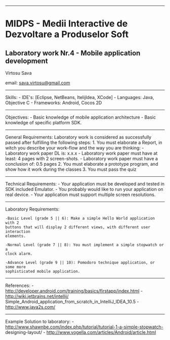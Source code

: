 *******************************************************************************
MIDPS - Medii Interactive de Dezvoltare a Produselor Soft
====
Laboratory work Nr.4 - Mobile application development
----

Virtosu Sava

email: sava.virtosu@gmail.com
*******************************************************************************
Skills:
	- IDE's: [Eclipse, NetBeans, ItelijIdea, XCode]
	- Languages: Java, Objective C
	- Frameworks: Android, Cocos 2D
*******************************************************************************
Objectives: 
	- Basic knowledge of mobile application architecture
	- Basic knowledge of specific platform SDK.
*******************************************************************************
General Requirements:
	Laboratory work is considered as successfully passed after fulfilling the 
	following steps:
		1. You must elaborate a Report, in witch you describe your work-flow 
		and the way you are thinking:
			- Laboratory work paper DL is: x.x.x
			- Laboratory work paper must have at least: 4 pages with 2 screen-shots.
			- Laboratory work paper must have a conclusion of: 0.5 pages
		2. You must elaborate a prototype program, and show how it work during
		the classes
		3. You must pass the quiz 
*******************************************************************************
Technical Requirements:
	- Your application must be developed and tested in SDK included Emulator.
	- You probably would like to run your application on real device.
	- Your application must support multiple screen resolutions.
*******************************************************************************
Laboratory Requirements:

	-Basic Level (grade 5 || 6): Make a simple Hello World application with 2
	buttons that will display 2 different views, with different user interaction 
	elements.

	-Normal Level (grade 7 || 8): You must implement a simple stopwatch or a 
	clock alarm.

	-Advance Level (grade 9 || 10): Pomodoro technique application, or some more 
	sophisticated mobile application.

*******************************************************************************
References:
	- http://developer.android.com/training/basics/firstapp/index.html
	- http://wiki.jetbrains.net/intellij/
	Simple_Android_application_from_scratch_in_IntelliJ_IDEA_10.5
	- http://www.java2s.com/
*******************************************************************************
Example Solution to laboratory:
	- http://www.shawnbe.com/index.php/tutorial/tutorial-1-a-simple-stopwatch-
	designing-layout/
	- http://www.vogella.com/articles/Android/article.html

